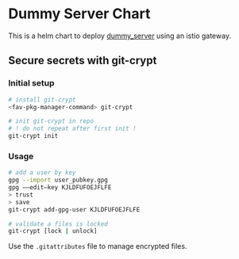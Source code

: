 # Dummy Server Chart

This is a helm chart to deploy
[dummy_server](https://github.com/busykoala/dummy_server)
using an istio gateway.

## Secure secrets with git-crypt

### Initial setup

```bash
# install git-crypt
<fav-pkg-manager-command> git-crypt

# init git-crypt in repo
# ! do not repeat after first init !
git-crypt init
```

### Usage

```bash
# add a user by key
gpg --import user_pubkey.gpg
gpg ––edit–key KJLDFUFOEJFLFE
> trust
> save
git-crypt add-gpg-user KJLDFUFOEJFLFE

# validate a files is locked
git-crypt [lock | unlock]
```

Use the `.gitattributes` file to manage encrypted files.
